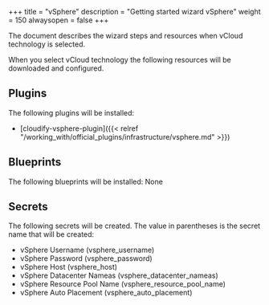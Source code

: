 +++
title = "vSphere"
description = "Getting started wizard vSphere"
weight = 150
alwaysopen = false
+++

The document describes the wizard steps and resources when vCloud technology is selected.

When you select vCloud technology the following resources will be downloaded and configured.

## Plugins

The following plugins will be installed:

* [cloudify-vsphere-plugin]({{< relref "/working_with/official_plugins/infrastructure/vsphere.md" >}})


## Blueprints

The following blueprints will be installed:
None

## Secrets

The following secrets will be created. The value in parentheses is the secret name that will be created:

* vSphere Username (vsphere_username)
* vSphere Password (vsphere_password)
* vSphere Host (vsphere_host)
* vSphere Datacenter Nameas (vsphere_datacenter_nameas)
* vSphere Resource Pool Name (vsphere_resource_pool_name)
* vSphere Auto Placement (vsphere_auto_placement)